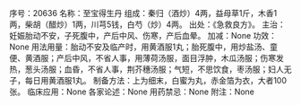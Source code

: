 序号：20636
名称：至宝得生丹
组成：秦归（酒炒）4两，益母草1斤，木香1两，柴胡（醋炒）1两，川芎5钱，白芍（炒）4两。
出处：《急救良方》。
主治：妊娠胎动不安，子死腹中，产后中风、伤寒，产后血晕。
加减：None
功效：None
用法用量：胎动不安及临产时，用黄酒服1丸；胎死腹中，用炒盐汤、童便、黄酒服；产后中风，不省人事，用薄荷汤服，面目浮肿，木瓜汤服；伤寒发热，葱头汤服；血昏，不省人事，荆芥穗汤服；气短，不思饮食，枣汤服；妇人无子，每日用黄酒服1丸。
制备方法：上为细末，白蜜为丸，赤金箔为衣，大者100张。
临床应用：None
各家论述：None
用药禁忌：None
附注：None
